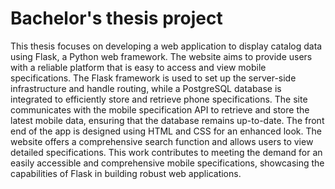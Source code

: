 # Bachelor's thesis project
This thesis focuses on developing a web application to display catalog data using Flask, a
Python web framework. The website aims to provide users with a reliable platform that is easy
to access and view mobile specifications. The Flask framework is used to set up the server-side
infrastructure and handle routing, while a PostgreSQL database is integrated to efficiently
store and retrieve phone specifications. The site communicates with the mobile specification
API to retrieve and store the latest mobile data, ensuring that the database remains up-to-date.
The front end of the app is designed using HTML and CSS for an enhanced look. The website
offers a comprehensive search function and allows users to view detailed specifications. This
work contributes to meeting the demand for an easily accessible and comprehensive mobile
specifications, showcasing the capabilities of Flask in building robust web applications.
